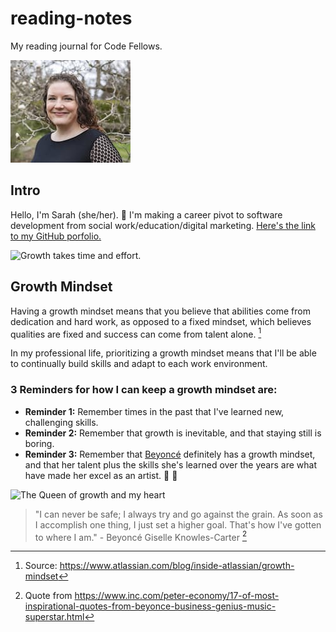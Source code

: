 # reading-notes
My reading journal for Code Fellows.

![headshot](headshot_small.jpg)

## Intro
Hello, I'm Sarah (she/her). :wave: I'm making a career pivot to software development from social work/education/digital marketing.
[Here's the link to my GitHub porfolio.](https://github.com/s-glass)

![Growth takes time and effort.](https://live.staticflickr.com/5136/5465731118_458b01573b_n.jpg)

## Growth Mindset
Having a growth mindset means that you believe that abilities come from dedication and hard work, as opposed to a fixed mindset, which believes qualities are fixed and success can come from talent alone. [^1]

[^1]: Source: https://www.atlassian.com/blog/inside-atlassian/growth-mindset

In my professional life, prioritizing a growth mindset means that I'll be able to continually build skills and adapt to each work environment. 

### 3 Reminders for how I can keep a growth mindset are:
- **Reminder 1:** Remember times in the past that I've learned new, challenging skills.
- **Reminder 2:** Remember that growth is inevitable, and that staying still is boring. 
- **Reminder 3:** Remember that [Beyoncé](https://beyonce.com/) definitely has a growth mindset, and that her talent plus the skills she's learned over the years are what have made her excel as an artist. 👑 🐝


![The Queen of growth and my heart](Beyoncé_Black_Is_King_Still.jpg)
                                                                                                                               
  > "I can never be safe; I always try and go against the grain. As soon as I accomplish one thing, I just set a higher goal. That's how I've gotten to where I am." - Beyoncé Giselle Knowles-Carter [^2]                                                                                               

[^2]: Quote from https://www.inc.com/peter-economy/17-of-most-inspirational-quotes-from-beyonce-business-genius-music-superstar.html



